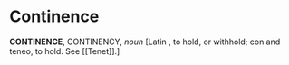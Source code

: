 # Continence

**CONTINENCE**, CONTINENCY, _noun_ \[Latin , to hold, or withhold; con and teneo, to hold. See [[Tenet]].\]